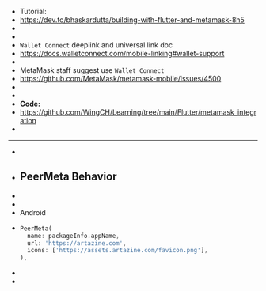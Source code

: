 - Tutorial:
- https://dev.to/bhaskardutta/building-with-flutter-and-metamask-8h5
-
-
- `Wallet Connect` deeplink and universal link doc
- https://docs.walletconnect.com/mobile-linking#wallet-support
-
- MetaMask staff suggest use `Wallet Connect`
- https://github.com/MetaMask/metamask-mobile/issues/4500
-
-
- **Code:**
- https://github.com/WingCH/Learning/tree/main/Flutter/metamask_integration
-
- ---
-
- ## PeerMeta Behavior
-
-
- Android
- ```dart
  PeerMeta(
    name: packageInfo.appName,
    url: 'https://artazine.com',
    icons: ['https://assets.artazine.com/favicon.png'],
  ),
  ```
-
-